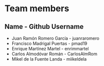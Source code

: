 # Team members

## Name - Github Username

- Juan Ramón Romero García - juanraromero
- Francisco Madrigal Puertas - pmad19
- Enrique Martínez Martel - enrimmartel
- Carlos Almodóvar Román - CarlosAlmRom
- Mikel de la Fuente Landa - miikeldela


